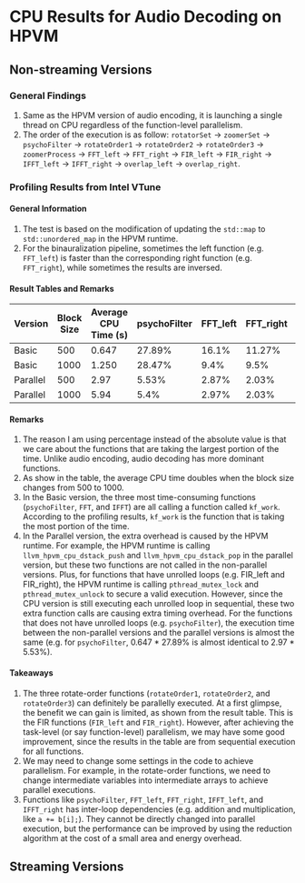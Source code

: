 # CPU Results for Audio Decoding on HPVM

## Non-streaming Versions

### General Findings
1. Same as the HPVM version of audio encoding, it is launching a single thread on CPU regardless of the function-level parallelism.
2. The order of the execution is as follow: `rotatorSet` -> `zoomerSet` -> `psychoFilter` -> `rotateOrder1` -> `rotateOrder2` -> `rotateOrder3` -> `zoomerProcess` -> `FFT_left` -> `FFT_right` -> `FIR_left` -> `FIR_right` -> `IFFT_left` -> `IFFT_right` -> `overlap_left` -> `overlap_right`.

### Profiling Results from Intel VTune

#### General Information
1. The test is based on the modification of updating the `std::map` to `std::unordered_map` in the HPVM runtime.
2. For the binauralization pipeline, sometimes the left function (e.g. `FFT_left`) is faster than the corresponding right function (e.g. `FFT_right`), while sometimes the results are inversed.

#### Result Tables and Remarks

| Version | Block Size | Average CPU Time (s) | psychoFilter | FFT_left | FFT_right | IFFT_left | IFFT_right | rotateOrder3 | FIR_left | FIR_right | llvm_hpvm_cpu_dstack_push | llvm_hpvm_cpu_dstack_pop | rotateOrder2 | zoomProcess |
|---------|------------|----------------------|--------------|----------|-----------|-----------|------------|--------------|----------|-----------|---------------------------|--------------------------|--------------|-------------|
| Basic | 500 | 0.647 | 27.89% | 16.1% | 11.27% | 10.17% | 10.3% | 8.27% | 6.43% | 6.47% | - | - | - | - |
| Basic | 1000 | 1.250 | 28.47% | 9.4% | 9.5% | 11.83% | 10.97% | 11.8% | 3.2% | 5.77% | - | - | - | - |
| Parallel | 500 | 2.97 | 5.53% | 2.87% | 2.03% | 2.87% | 2.13% | 5.57% | 24.5% | 22.37% | 13.63% | 8.2% | 4.37% | 3.7% |
| Parallel | 1000 | 5.94 | 5.4% | 2.97% | 2.03% | 2.43% | 2.33% | 5.6% | 23.4% | 23.37% | 13.0% | 8.9% | 4.33% | 2.07% |

#### Remarks
1. The reason I am using percentage instead of the absolute value is that we care about the functions that are taking the largest portion of the time. Unlike audio encoding, audio decoding has more dominant functions.
2. As show in the table, the average CPU time doubles when the block size changes from 500 to 1000.
3. In the Basic version, the three most time-consuming functions (`psychoFilter`, `FFT`, and `IFFT`) are all calling a function called `kf_work`. According to the profiling results, `kf_work` is the function that is taking the most portion of the time.
4. In the Parallel version, the extra overhead is caused by the HPVM runtime. For example, the HPVM runtime is calling `llvm_hpvm_cpu_dstack_push` and `llvm_hpvm_cpu_dstack_pop` in the parallel version, but these two functions are not called in the non-parallel versions. Plus, for functions that have unrolled loops (e.g. FIR_left and FIR_right), the HPVM runtime is calling `pthread_mutex_lock` and `pthread_mutex_unlock` to secure a valid execution. However, since the CPU version is still executing each unrolled loop in sequential, these two extra function calls are causing extra timing overhead. For the functions that does not have unrolled loops (e.g. `psychoFilter`), the execution time between the non-parallel versions and the parallel versions is almost the same (e.g. for `psychoFilter`, 0.647 * 27.89% is almost identical to 2.97 * 5.53%).

#### Takeaways
1. The three rotate-order functions (`rotateOrder1`, `rotateOrder2`, and `rotateOrder3`) can definitely be parallelly executed. At a first glimpse, the benefit we can gain is limited, as shown from the result table. This is the FIR functions (`FIR_left` and `FIR_right`). However, after achieving the task-level (or say function-level) parallelism, we may have some good improvement, since the results in the table are from sequential execution for all functions.
2. We may need to change some settings in the code to achieve parallelism. For example, in the rotate-order functions, we need to change intermediate variables into intermediate arrays to achieve parallel executions.
3. Functions like `psychoFilter`, `FFT_left`, `FFT_right`, `IFFT_left`, and `IFFT_right` has inter-loop dependencies (e.g. addition and multiplication, like `a += b[i];`). They cannot be directly changed into parallel execution, but the performance can be improved by using the reduction algorithm at the cost of a small area and energy overhead.

## Streaming Versions
